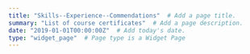 ```yaml
---
title: "Skills--Experience--Commendations"  # Add a page title.
summary: "List of course certificates"  # Add a page description.
date: "2019-01-01T00:00:00Z"  # Add today's date.
type: "widget_page"  # Page type is a Widget Page
---
```

